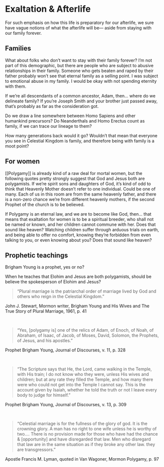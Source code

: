 # Exaltation & Afterlife

For such emphasis on how this life is preparatory for our afterlife, we sure have vague notions of what the afterlife will be— aside from staying with our family forever.
## Families
What about folks who don’t want to stay with their family forever? I’m not part of this demographic, but there are people who are subject to abusive relationships in their family. Someone who gets beaten and raped by their father probably won’t see that eternal family as a selling point. I was subject to emotional abuse in my family. I would be okay with not spending eternity with them.

If we’re all descendants of a common ancestor, Adam, then… where do we delineate family? If you’re Joseph Smith and your brother just passed away, that’s probably as far as the consideration got.

Do we draw a line somewhere between Homo Sapiens and other humankind precursors? Do Neanderthals and Homo Erectus count as family, if we can trace our lineage to them?

How many generations back would it go? Wouldn’t that mean that everyone you see in Celestial Kingdom is family, and therefore being with family is a moot point?
## For women
[[Polygamy]] is already kind of a raw deal for mortal women, but the following quotes pretty strongly suggest that God and Jesus both are polygamists. If we’re spirit sons and daughters of God, it’s kind of odd to think that Heavenly Mother doesn’t refer to one individual. Could be one of many. Each of us in this room are from the same heavenly father, and there is a non-zero chance we’re from different heavenly mothers, if the second Prophet of the church is to be believed.

If Polygamy is an eternal law, and we are to become like God, then… that means that exaltation for women is to be a spiritual breeder, who shall not be named or known, and her children cannot commune with her. Does that sound like heaven? Watching children suffer through arduous trials on earth, and being able to offer no comfort, knowing they’re forbidden from even talking to you, or even knowing about you? Does that sound like heaven?
## Prophetic teachings
Brigham Young is a prophet, yes or no?

When he teaches that Elohim and Jesus are both polygamists, should be believe the spokesperson of Elohim and Jesus?

> “Plural marriage is the patriarchal order of marriage lived by God and others who reign in the Celestial Kingdom.”

John J. Stewart, Mormon writer, Brigham Young and His Wives and The True Story of Plural Marriage, 1961, p. 41

&nbsp;

> “Yes, [polygamy is] one of the relics of Adam, of Enoch, of Noah, of Abraham, of Isaac, of Jacob, of Moses, David, Solomon, the Prophets, of Jesus, and his apostles.”

Prophet Brigham Young, Journal of Discourses, v. 11, p. 328

&nbsp;

> “The Scripture says that He, the Lord, came walking in the Temple, with His train; I do not know who they were, unless His wives and children; but at any rate they filled the Temple, and how many there were who could not get into the Temple I cannot say. This is the account given by Isaiah, whether he told the truth or not I leave every body to judge for himself.”

Prophet Brigham Young, Journal of Discourses, v. 13, p. 309

&nbsp;

> “Celestial marriage is for the fullness of the glory of god. It is the crowning glory. A man has no right to one wife unless he is worthy of two…. There is no provision made for those who have had the chance & [opportunity] and have disregarded that law. Men who disregard that law are in the same situation as if they broke any other law. they are transgressors.”

Apostle Francis M. Lyman, quoted in Van Wagoner, Mormon Polygamy, p. 97
